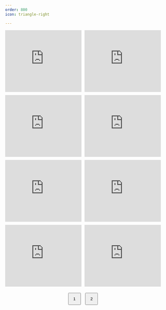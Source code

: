 ```yaml
---
order: 800
icon: triangle-right

---
```


<div class="video-grid">
    <div class="video-item">
        <iframe src="https://www.youtube.com/embed/Al2akzGXsmE?si=y-i-qIOxs5SHE_se" frameborder="0" allowfullscreen></iframe>
    </div>
    <div class="video-item">
        <iframe src="https://www.youtube.com/embed/-AhEHGYkc9Q?si=8mPmRUGyVYP7pY03" frameborder="0" allowfullscreen></iframe>
    </div>
    <div class="video-item">
        <iframe src="https://www.youtube.com/embed/43F0MxFRCDE?si=WzNSyv4yMv8fXRAX" frameborder="0" allowfullscreen></iframe>
    </div>
    <div class="video-item">
        <iframe src="https://www.youtube.com/embed/OOgJU-vMuDY?si=zhagttHKwKfD7sPw" frameborder="0" allowfullscreen></iframe>
    </div>
    <div class="video-item">
        <iframe src="https://www.youtube.com/embed/yOKosDHgMcM?si=479Jws6Bz-Gucy3R" frameborder="0" allowfullscreen></iframe>
    </div>
    <div class="video-item">
        <iframe src="https://www.youtube.com/embed/0pJhmRLTSis?si=aR1c4ll7y146Wpxl" frameborder="0" allowfullscreen></iframe>
    </div>
    <div class="video-item">
        <iframe src="https://www.youtube.com/embed/tlriiUVoK9U?si=XqL1RLW0zmyiFXUo" frameborder="0" allowfullscreen></iframe>
    </div>
    <div class="video-item">
        <iframe src="https://www.youtube.com/embed/cbS7_LAiWaw?si=zgGb00gpXhC9iSNV" frameborder="0" allowfullscreen></iframe>
    </div>
</div>

<div class="pagination">
    <button onclick="prevPage()">1</button>
    <button onclick="nextPage()">2</button>
</div>

<style>
.video-grid {
    display: grid;
    grid-template-columns: repeat(2, 1fr); /* Two columns */
    gap: 10px; /* Space between videos */
}

.video-item iframe {
    width: 100%; /* Make the iframe responsive */
    height: 200px; /* Set a fixed height for the videos */
}

.pagination {
    margin-top: 20px;
    text-align: center; /* Center pagination buttons */
}

.pagination button {
    padding: 10px 15px;
    margin: 0 5px;
}
</style>

<script>
let currentPage = 1;
const videosPerPage = 4;

function showVideos() {
    const videoItems = document.querySelectorAll('.video-item');
    const totalVideos = videoItems.length; // Dynamically get total videos
    videoItems.forEach((item, index) => {
        item.style.display = (index >= (currentPage - 1) * videosPerPage && index < currentPage * videosPerPage) ? 'block' : 'none';
    });
}

function nextPage() {
    const totalVideos = document.querySelectorAll('.video-item').length; // Recalculate total videos
    if (currentPage * videosPerPage < totalVideos) {
        currentPage++;
        showVideos();
    }
}

function prevPage() {
    if (currentPage > 1) {
        currentPage--;
        showVideos();
    }
}

// Initial call to display videos
showVideos();
</script>

